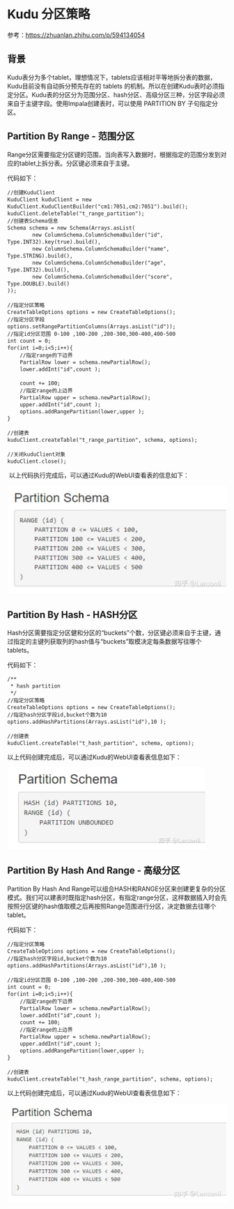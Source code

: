 # Kudu 分区策略
参考：https://zhuanlan.zhihu.com/p/594134054

## 背景

Kudu表分为多个tablet，理想情况下，tablets应该相对平等地拆分表的数据，Kudu目前没有自动拆分预先存在的 tablets 的机制。所以在创建Kudu表时必须指定分区。Kudu表的分区分为范围分区、hash分区、高级分区三种，分区字段必须来自于主键字段。使用Impala创建表时，可以使用 PARTITION BY 子句指定分区。

## ​​​​​​​Partition By Range - 范围分区

Range分区需要指定分区键的范围，当向表写入数据时，根据指定的范围分发到对应的tablet上拆分表。分区键必须来自于主键。

代码如下：

	//创建KuduClient
	KuduClient kuduClient = new KuduClient.KuduClientBuilder("cm1:7051,cm2:7051").build();
	kuduClient.deleteTable("t_range_partition");
	//创建表Schema信息
	Schema schema = new Schema(Arrays.asList(
	        new ColumnSchema.ColumnSchemaBuilder("id", Type.INT32).key(true).build(),
	        new ColumnSchema.ColumnSchemaBuilder("name", Type.STRING).build(),
	        new ColumnSchema.ColumnSchemaBuilder("age", Type.INT32).build(),
	        new ColumnSchema.ColumnSchemaBuilder("score", Type.DOUBLE).build()
	));
	
	//指定分区策略
	CreateTableOptions options = new CreateTableOptions();
	//指定分区字段
	options.setRangePartitionColumns(Arrays.asList("id"));
	//指定id分区范围 0-100 ,100-200 ,200-300,300-400,400-500
	int count = 0;
	for(int i=0;i<5;i++){
	    //指定range的下边界
	    PartialRow lower = schema.newPartialRow();
	    lower.addInt("id",count );
	
	    count += 100;
	    //指定range的上边界
	    PartialRow upper = schema.newPartialRow();
	    upper.addInt("id",count );
	    options.addRangePartition(lower,upper );
	}
	
	//创建表
	kuduClient.createTable("t_range_partition", schema, options);
	
	//关闭kuduClient对象
	kuduClient.close();
​
以上代码执行完成后，可以通过Kudu的WebUI查看表的信息如下：

![](Images/19.webp)


## ​​​​​​​​​​​​​​Partition By Hash - HASH分区

Hash分区需要指定分区健和分区的“buckets”个数，分区键必须来自于主键，通过指定的主键列获取列的hash值与“buckets”取模决定每条数据写往哪个tablets。

代码如下：

	/**
	 * hash partition
	 */
	//指定分区策略
	CreateTableOptions options = new CreateTableOptions();
	//指定hash分区字段id,bucket个数为10
	options.addHashPartitions(Arrays.asList("id"),10 );
	
	//创建表
	kuduClient.createTable("t_hash_partition", schema, options);

以上代码创建完成后，可以通过Kudu的WebUI查看表信息如下：

![](Images/20.webp)

## Partition By Hash And Range - 高级分区

Partition By Hash And Range可以组合HASH和RANGE分区来创建更复杂的分区模式。我们可以建表时既指定hash分区，有指定range分区，这样数据插入时会先按照分区键的hash值取模之后再按照Range范围进行分区，决定数据去往哪个tablet。

代码如下：

	//指定分区策略
	CreateTableOptions options = new CreateTableOptions();
	//指定hash分区字段id,bucket个数为10
	options.addHashPartitions(Arrays.asList("id"),10 );
	
	//指定id分区范围 0-100 ,100-200 ,200-300,300-400,400-500
	int count = 0;
	for(int i=0;i<5;i++){
	    //指定range的下边界
	    PartialRow lower = schema.newPartialRow();
	    lower.addInt("id",count );
	    count += 100;
	    //指定range的上边界
	    PartialRow upper = schema.newPartialRow();
	    upper.addInt("id",count );
	    options.addRangePartition(lower,upper );
	}
	
	//创建表
	kuduClient.createTable("t_hash_range_partition", schema, options);
	
以上代码创建完成后，可以通过Kudu的WebUI查看表信息如下：

![](Images/21.webp)
	
